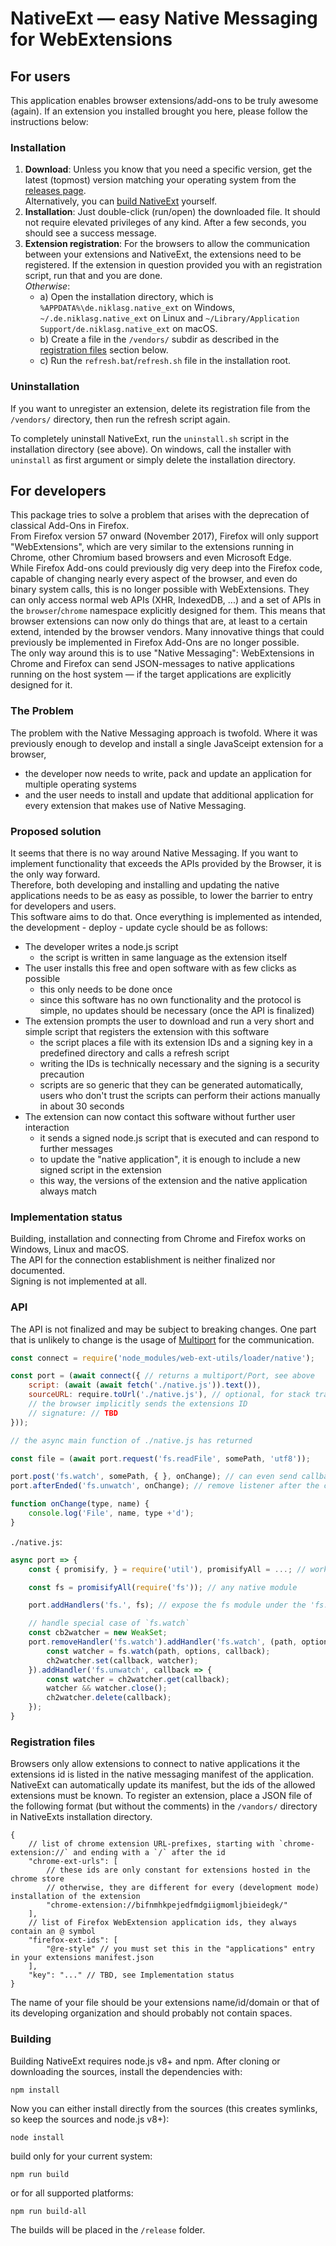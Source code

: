 
# NativeExt — easy Native Messaging for WebExtensions


## For users

This application enables browser extensions/add-ons to be truly awesome (again). If an extension you installed brought you here, please follow the instructions below:

### Installation

1. **Download**: Unless you know that you need a specific version, get the latest (topmost) version matching your operating system from the [releases page](https://github.com/NiklasGollenstede/native-ext/releases).\
Alternatively, you can [build NativeExt](#building) yourself.
2. **Installation**: Just double-click (run/open) the downloaded file. It should not require elevated privileges of any kind. After a few seconds, you should see a success message.
3. **Extension registration**: For the browsers to allow the communication between your extensions and NativeExt, the extensions need to be registered. If the extension in question provided you with an registration script, run that and you are done.\
*Otherwise*:
	- a) Open the installation directory, which is `%APPDATA%\de.niklasg.native_ext` on Windows, `~/.de.niklasg.native_ext` on Linux and `~/Library/Application Support/de.niklasg.native_ext` on macOS.
	- b) Create a file in the `/vendors/` subdir as described in the [registration files](#registration-files) section below.
	- c) Run the `refresh.bat`/`refresh.sh` file in the installation root.

### Uninstallation

If you want to unregister an extension, delete its registration file from the `/vendors/` directory, then run the refresh script again.

To completely uninstall NativeExt, run the `uninstall.sh` script in the installation directory (see above). On windows, call the installer with `uninstall` as first argument or simply delete the installation directory.


## For developers

This package tries to solve a problem that arises with the deprecation of classical Add-Ons in Firefox.\
From Firefox version 57 onward (November 2017), Firefox will only support "WebExtensions", which are very similar to the extensions running in Chrome, other Chromium based browsers and even Microsoft Edge.\
While Firefox Add-ons could previously dig very deep into the Firefox code, capable of changing nearly every aspect of the browser, and even do binary system calls, this is no longer possible with WebExtensions. They can only access normal web APIs (XHR, IndexedDB, ...) and a set of APIs in the `browser`/`chrome` namespace explicitly  designed for them. This means that browser extensions can now only do things that are, at least to a certain extend, intended by the browser vendors. Many innovative things that could previously be implemented in Firefox Add-Ons are no longer possible.\
The only way around this is to use "Native Messaging": WebExtensions in Chrome and Firefox can send JSON-messages to native applications running on the host system — if the target applications are explicitly designed for it.

### The Problem

The problem with the Native Messaging approach is twofold. Where it was previously enough to develop and install a single JavaSceipt extension for a browser,
- the developer now needs to write, pack and update an application for multiple operating systems
- and the user needs to install and update that additional application for every extension that makes use of Native Messaging.

### Proposed solution

It seems that there is no way around Native Messaging. If you want to implement functionality that exceeds the APIs provided by the Browser, it is the only way forward.\
Therefore, both developing and installing and updating the native applications needs to be as easy as possible, to lower the barrier to entry for developers and users.\
This software aims to do that. Once everything is implemented as intended, the development - deploy - update cycle should be as follows:

- The developer writes a node.js script
	- the script is written in same language as the extension itself
- The user installs this free and open software with as few clicks as possible
	- this only needs to be done once
	- since this software has no own functionality and the protocol is simple, no updates should be necessary (once the API is finalized)
- The extension prompts the user to download and run a very short and simple script that registers the extension with this software
	- the script places a file with its extension IDs and a signing key in a predefined directory and calls a refresh script
	- writing the IDs is technically necessary and the signing is a security precaution
	- scripts are so generic that they can be generated automatically, users who don't trust the scripts can perform their actions manually in about 30 seconds
- The extension can now contact this software without further user interaction
	- it sends a signed node.js script that is executed and can respond to further messages
	- to update the "native application", it is enough to include a new signed script in the extension
	- this way, the versions of the extension and the native application always match

### Implementation status

Building, installation and connecting from Chrome and Firefox works on Windows, Linux and macOS.\
The API for the connection establishment is neither finalized nor documented.\
Signing is not implemented at all.

### API

The API is not finalized and may be subject to breaking changes.
One part that is unlikely to change is the usage of [Multiport](https://github.com/NiklasGollenstede/multiport) for the communication.

```js
const connect = require('node_modules/web-ext-utils/loader/native');

const port = (await connect({ // returns a multiport/Port, see above
	script: (await (await fetch('./native.js')).text()),
	sourceURL: require.toUrl('./native.js'), // optional, for stack traces
	// the browser implicitly sends the extensions ID
	// signature: // TBD
}));

// the async main function of ./native.js has returned

const file = (await port.request('fs.readFile', somePath, 'utf8'));

port.post('fs.watch', somePath, { }, onChange); // can even send callbacks
port.afterEnded('fs.unwatch', onChange); // remove listener after the connection closed

function onChange(type, name) {
	console.log('File', name, type +'d');
}
```
`./native.js`:
```js
async port => {
	const { promisify, } = require('util'), promisifyAll = ...; // work with promises

	const fs = promisifyAll(require('fs')); // any native module

	port.addHandlers('fs.', fs); // expose the fs module under the 'fs.' prefix

	// handle special case of `fs.watch`
	const cb2watcher = new WeakSet;
	port.removeHandler('fs.watch').addHandler('fs.watch', (path, options, callback) => {
		const watcher = fs.watch(path, options, callback);
		ch2watcher.set(callback, watcher);
	}).addHandler('fs.unwatch', callback => {
		const watcher = ch2watcher.get(callback);
		watcher && watcher.close();
		ch2watcher.delete(callback);
	});
}

```

### Registration files

Browsers only allow extensions to connect to native applications it the extensions id is listed in the native messaging manifest of the application.
NativeExt can automatically update its manifest, but the ids of the allowed extensions must be known. To register an extension, place a JSON file of the following format (but without the comments) in the `/vandors/` directory in NativeExts installation directory.
```json5
{
	// list of chrome extension URL-prefixes, starting with `chrome-extension://` and ending with a `/` after the id
	"chrome-ext-urls": [
		// these ids are only constant for extensions hosted in the chrome store
		// otherwise, they are different for every (development mode) installation of the extension
		"chrome-extension://bifnmhkpejedfmdgiigmomljbieidegk/"
	],
	// list of Firefox WebExtension application ids, they always contain an @ symbol
	"firefox-ext-ids": [
		"@re-style" // you must set this in the "applications" entry in your extensions manifest.json
	],
	"key": "..." // TBD, see Implementation status
}

```
The name of your file should be your extensions name/id/domain or that of its developing organization and should probably not contain spaces.


### Building

Building NativeExt requires node.js v8+ and npm. After cloning or downloading the sources, install the dependencies with:

`npm install`

Now you can either install directly from the sources (this creates symlinks, so keep the sources and node.js v8+):

`node install`

build only for your current system:

`npm run build`

or for all supported platforms:

`npm run build-all`

The builds will be placed in the `/release` folder.
